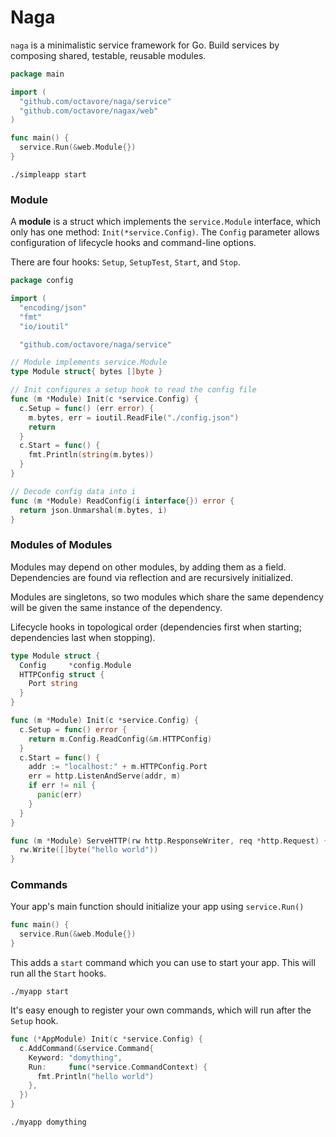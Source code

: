 # Naga

`naga` is a minimalistic service framework for Go. Build services by composing shared, testable, reusable modules.

```go
package main

import (
  "github.com/octavore/naga/service"
  "github.com/octavore/nagax/web"
)

func main() {
  service.Run(&web.Module{})
}
```

```shell
./simpleapp start
```

### Module

A **module** is a struct which implements the `service.Module` interface, which only has one method: `Init(*service.Config)`. The `Config` parameter allows configuration of lifecycle hooks and command-line options.

There are four hooks: `Setup`, `SetupTest`, `Start`, and `Stop`.

```go
package config

import (
  "encoding/json"
  "fmt"
  "io/ioutil"

  "github.com/octavore/naga/service"

// Module implements service.Module
type Module struct{ bytes []byte }

// Init configures a setup hook to read the config file
func (m *Module) Init(c *service.Config) {
  c.Setup = func() (err error) {
    m.bytes, err = ioutil.ReadFile("./config.json")
    return
  }
  c.Start = func() {
    fmt.Println(string(m.bytes))
  }
}

// Decode config data into i
func (m *Module) ReadConfig(i interface{}) error {
  return json.Unmarshal(m.bytes, i)
}
```

### Modules of Modules

Modules may depend on other modules, by adding them as a field. Dependencies are found via reflection and are recursively initialized.

Modules are singletons, so two modules which share the same dependency will be given the same instance of the dependency.

Lifecycle hooks in topological order (dependencies first when starting; dependencies last when stopping).

```go
type Module struct {
  Config     *config.Module
  HTTPConfig struct {
    Port string
  }
}

func (m *Module) Init(c *service.Config) {
  c.Setup = func() error {
    return m.Config.ReadConfig(&m.HTTPConfig)
  }
  c.Start = func() {
    addr := "localhost:" + m.HTTPConfig.Port
    err = http.ListenAndServe(addr, m)
    if err != nil {
      panic(err)
    }
  }
}

func (m *Module) ServeHTTP(rw http.ResponseWriter, req *http.Request) {
  rw.Write([]byte("hello world"))
}
```

### Commands

Your app's main function should initialize your app using `service.Run()`

```go
func main() {
  service.Run(&web.Module{})
}
```

This adds a `start` command which you can use to start your app. This will run all the `Start` hooks.

```shell
./myapp start
```

It's easy enough to register your own commands, which will run after the `Setup` hook.

```go
func (*AppModule) Init(c *service.Config) {
  c.AddCommand(&service.Command{
    Keyword: "domything",
    Run:     func(*service.CommandContext) {
      fmt.Println("hello world")
    },
  })
}
```

```shell
./myapp domything
```